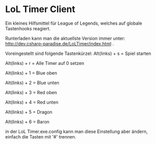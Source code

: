 LoL Timer Client
===============

Ein kleines Hilfsmittel für League of Legends, welches auf globale Tastenhooks reagiert.

Runterladen kann man die aktuellste Version immer unter: http://dev.csharp-paradise.de/LoLTimer/index.html .

Voreingestellt sind folgende Tastenkürzel:
Alt(links) + s = Spiel starten

Alt(links) + r = Alle Timer auf 0 setzen

Alt(links) + 1 = Blue oben

Alt(links) + 2 = Blue unten

Alt(links) + 3 = Red oben

Alt(links) + 4 = Red unten

Alt(links) + 5 = Dragon

Alt(links) + 6 = Baron

in der LoL Timer.exe.config kann man diese Einstellung aber ändern, einfach die Tasten mit '#' trennen.